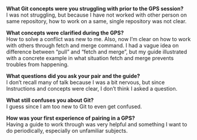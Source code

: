 __What Git concepts were you struggling with prior to the GPS session?__  
I was not struggling, but because I have not worked with other person on same repository, how to work on a same, single repository was not clear.

__What concepts were clarified during the GPS?__  
How to solve a conflict was new to me. Also, now I’m clear on how to work with others through fetch and merge command. I had a vague idea on difference  between “pull” and “fetch and merge”, but my guide illustrated with a concrete example in what situation fetch and merge prevents troubles from happening.

__What questions did you ask your pair and the guide?__  
I don’t recall many of talk because I was a bit nervous, but since Instructions and concepts were clear, I don’t think I asked a question.

__What still confuses you about Git?__  
I guess since I am too new to Git to even get confused. 

__How was your first experience of pairing in a GPS?__  
Having a guide to work through was very helpful and something I want to do periodically, especially on unfamiliar subjects.